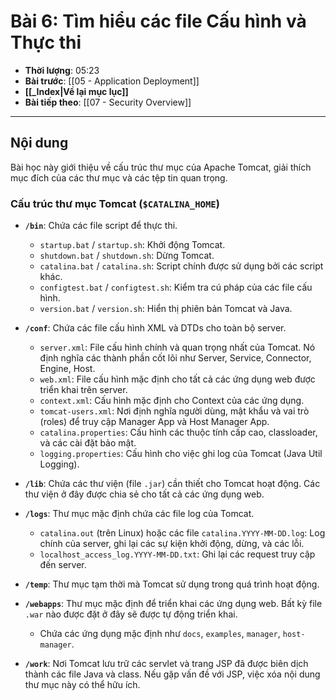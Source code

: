 # Bài 6: Tìm hiểu các file Cấu hình và Thực thi

- **Thời lượng**: 05:23
- **Bài trước**: [[05 - Application Deployment]]
- **[[_Index|Về lại mục lục]]**
- **Bài tiếp theo**: [[07 - Security Overview]]

---

## Nội dung

Bài học này giới thiệu về cấu trúc thư mục của Apache Tomcat, giải thích mục đích của các thư mục và các tệp tin quan trọng.

### Cấu trúc thư mục Tomcat (`$CATALINA_HOME`)

-   **`/bin`**: Chứa các file script để thực thi.
    -   `startup.bat` / `startup.sh`: Khởi động Tomcat.
    -   `shutdown.bat` / `shutdown.sh`: Dừng Tomcat.
    -   `catalina.bat` / `catalina.sh`: Script chính được sử dụng bởi các script khác.
    -   `configtest.bat` / `configtest.sh`: Kiểm tra cú pháp của các file cấu hình.
    -   `version.bat` / `version.sh`: Hiển thị phiên bản Tomcat và Java.

-   **`/conf`**: Chứa các file cấu hình XML và DTDs cho toàn bộ server.
    -   `server.xml`: File cấu hình chính và quan trọng nhất của Tomcat. Nó định nghĩa các thành phần cốt lõi như Server, Service, Connector, Engine, Host.
    -   `web.xml`: File cấu hình mặc định cho tất cả các ứng dụng web được triển khai trên server.
    -   `context.xml`: Cấu hình mặc định cho Context của các ứng dụng.
    -   `tomcat-users.xml`: Nơi định nghĩa người dùng, mật khẩu và vai trò (roles) để truy cập Manager App và Host Manager App.
    -   `catalina.properties`: Cấu hình các thuộc tính cấp cao, classloader, và các cài đặt bảo mật.
    -   `logging.properties`: Cấu hình cho việc ghi log của Tomcat (Java Util Logging).

-   **`/lib`**: Chứa các thư viện (file `.jar`) cần thiết cho Tomcat hoạt động. Các thư viện ở đây được chia sẻ cho tất cả các ứng dụng web.

-   **`/logs`**: Thư mục mặc định chứa các file log của Tomcat.
    -   `catalina.out` (trên Linux) hoặc các file `catalina.YYYY-MM-DD.log`: Log chính của server, ghi lại các sự kiện khởi động, dừng, và các lỗi.
    -   `localhost_access_log.YYYY-MM-DD.txt`: Ghi lại các request truy cập đến server.

-   **`/temp`**: Thư mục tạm thời mà Tomcat sử dụng trong quá trình hoạt động.

-   **`/webapps`**: Thư mục mặc định để triển khai các ứng dụng web. Bất kỳ file `.war` nào được đặt ở đây sẽ được tự động triển khai.
    -   Chứa các ứng dụng mặc định như `docs`, `examples`, `manager`, `host-manager`.

-   **`/work`**: Nơi Tomcat lưu trữ các servlet và trang JSP đã được biên dịch thành các file Java và class. Nếu gặp vấn đề với JSP, việc xóa nội dung thư mục này có thể hữu ích.
